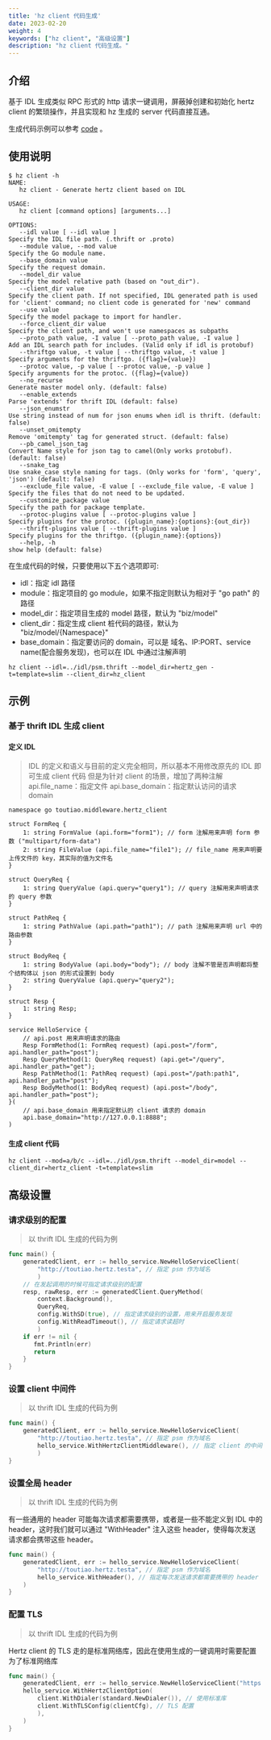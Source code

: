 ```yaml
---
title: 'hz client 代码生成'
date: 2023-02-20
weight: 4
keywords: ["hz client", "高级设置"]
description: "hz client 代码生成。"
---
```


## 介绍

基于 IDL 生成类似 RPC 形式的 http 请求一键调用，屏蔽掉创建和初始化 hertz client 的繁琐操作，并且实现和 hz 生成的 server 代码直接互通。

生成代码示例可以参考 [code](https://github.com/cloudwego/hertz-examples/tree/main/hz/hz_client) 。

## 使用说明

```shell
$ hz client -h
NAME:
   hz client - Generate hertz client based on IDL

USAGE:
   hz client [command options] [arguments...]

OPTIONS:
   --idl value [ --idl value ]                                        Specify the IDL file path. (.thrift or .proto)
   --module value, --mod value                                        Specify the Go module name.
   --base_domain value                                                Specify the request domain.
   --model_dir value                                                  Specify the model relative path (based on "out_dir").
   --client_dir value                                                 Specify the client path. If not specified, IDL generated path is used for 'client' command; no client code is generated for 'new' command
   --use value                                                        Specify the model package to import for handler.
   --force_client_dir value                                           Specify the client path, and won't use namespaces as subpaths
   --proto_path value, -I value [ --proto_path value, -I value ]      Add an IDL search path for includes. (Valid only if idl is protobuf)
   --thriftgo value, -t value [ --thriftgo value, -t value ]          Specify arguments for the thriftgo. ({flag}={value})
   --protoc value, -p value [ --protoc value, -p value ]              Specify arguments for the protoc. ({flag}={value})
   --no_recurse                                                       Generate master model only. (default: false)
   --enable_extends                                                   Parse 'extends' for thrift IDL (default: false)
   --json_enumstr                                                     Use string instead of num for json enums when idl is thrift. (default: false)
   --unset_omitempty                                                  Remove 'omitempty' tag for generated struct. (default: false)
   --pb_camel_json_tag                                                Convert Name style for json tag to camel(Only works protobuf). (default: false)
   --snake_tag                                                        Use snake_case style naming for tags. (Only works for 'form', 'query', 'json') (default: false)
   --exclude_file value, -E value [ --exclude_file value, -E value ]  Specify the files that do not need to be updated.
   --customize_package value                                          Specify the path for package template.
   --protoc-plugins value [ --protoc-plugins value ]                  Specify plugins for the protoc. ({plugin_name}:{options}:{out_dir})
   --thrift-plugins value [ --thrift-plugins value ]                  Specify plugins for the thriftgo. ({plugin_name}:{options})
   --help, -h                                                         show help (default: false)
```

在生成代码的时候，只要使用以下五个选项即可:

- idl：指定 idl 路径
- module：指定项目的 go module，如果不指定则默认为相对于 "go path" 的路径
- model_dir：指定项目生成的 model 路径，默认为 "biz/model"
- client_dir：指定生成 client 桩代码的路径，默认为 "biz/model/{Namespace}"
- base_domain：指定要访问的 domain，可以是 域名、IP:PORT、service name(配合服务发现)，也可以在 IDL 中通过注解声明

```shell
hz client --idl=../idl/psm.thrift --model_dir=hertz_gen -t=template=slim --client_dir=hz_client
```

## 示例

### 基于 thrift IDL 生成 client

#### 定义 IDL

>IDL 的定义和语义与目前的定义完全相同，所以基本不用修改原先的 IDL 即可生成 client 代码
>但是为针对 client 的场景，增加了两种注解
>api.file_name：指定文件
>api.base_domain：指定默认访问的请求 domain

```thrift
namespace go toutiao.middleware.hertz_client

struct FormReq {
    1: string FormValue (api.form="form1"); // form 注解用来声明 form 参数 ("multipart/form-data")
    2: string FileValue (api.file_name="file1"); // file_name 用来声明要上传文件的 key，其实际的值为文件名
}

struct QueryReq {
    1: string QueryValue (api.query="query1"); // query 注解用来声明请求的 query 参数
}

struct PathReq {
    1: string PathValue (api.path="path1"); // path 注解用来声明 url 中的路由参数
}

struct BodyReq {
    1: string BodyValue (api.body="body"); // body 注解不管是否声明都将整个结构体以 json 的形式设置到 body
    2: string QueryValue (api.query="query2");
}

struct Resp {
    1: string Resp;
}

service HelloService {
    // api.post 用来声明请求的路由
    Resp FormMethod(1: FormReq request) (api.post="/form", api.handler_path="post");
    Resp QueryMethod(1: QueryReq request) (api.get="/query", api.handler_path="get");
    Resp PathMethod(1: PathReq request) (api.post="/path:path1", api.handler_path="post");
    Resp BodyMethod(1: BodyReq request) (api.post="/body", api.handler_path="post");
}(
    // api.base_domain 用来指定默认的 client 请求的 domain
    api.base_domain="http://127.0.0.1:8888";
)
```

#### 生成 client 代码

```shell
hz client --mod=a/b/c --idl=../idl/psm.thrift --model_dir=model --client_dir=hertz_client -t=template=slim
```

## 高级设置

### 请求级别的配置
>
> 以 thrift IDL 生成的代码为例

```go
func main() {
	generatedClient, err := hello_service.NewHelloServiceClient(
		"http://toutiao.hertz.testa", // 指定 psm 作为域名 
		)
	// 在发起调用的时候可指定请求级别的配置
    resp, rawResp, err := generatedClient.QueryMethod(
        context.Background(),
        QueryReq,
        config.WithSD(true), // 指定请求级别的设置，用来开启服务发现
        config.WithReadTimeout(), // 指定请求读超时
        )
    if err != nil {
       fmt.Println(err)
       return
    }
}
```

### 设置 client 中间件
>
> 以 thrift IDL 生成的代码为例

```go
func main() {
	generatedClient, err := hello_service.NewHelloServiceClient(
		"http://toutiao.hertz.testa", // 指定 psm 作为域名 
		hello_service.WithHertzClientMiddleware(), // 指定 client 的中间件 
		)
}
```

### 设置全局 header
>
>以 thrift IDL 生成的代码为例

有一些通用的 header 可能每次请求都需要携带，或者是一些不能定义到 IDL 中的 header，这时我们就可以通过 "WithHeader" 注入这些 header，使得每次发送请求都会携带这些 header。

```go
func main() {
	generatedClient, err := hello_service.NewHelloServiceClient(
		"http://toutiao.hertz.testa", // 指定 psm 作为域名 
		hello_service.WithHeader(), // 指定每次发送请求都需要携带的 header 
	)
}
```

### 配置 TLS
>
> 以 thrift IDL 生成的代码为例

Hertz client 的 TLS 走的是标准网络库，因此在使用生成的一键调用时需要配置为了标准网络库

```go
func main() {
	generatedClient, err := hello_service.NewHelloServiceClient("https://www.example.com"), 
	hello_service.WithHertzClientOption(
		client.WithDialer(standard.NewDialer()), // 使用标准库 
		client.WithTLSConfig(clientCfg), // TLS 配置 
		), 
	)
}
```
